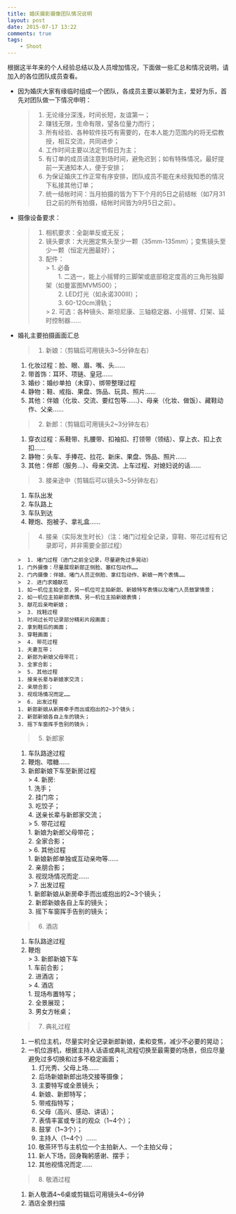 ```yaml
--- 
title: 婚庆摄影摄像团队情况说明
layout: post
date: 2015-07-17 13:22
comments: true
tags: 
    - Shoot
---
```

根据这半年来的个人经验总结以及人员增加情况，下面做一些汇总和情况说明，请加入的各位团队成员查看。

- 因为婚庆大家有缘临时组成一个团队，各成员主要以兼职为主，爱好为乐，首先对团队做一下情况申明：

	 > 1. 无论缘分深浅，时间长短，友谊第一；
	 > 2. 赚钱无限，生命有限，望各位量力而行；
	 > 3. 所有经验、各种软件技巧有需要的，在本人能力范围内的将无偿教授，相互交流，共同进步；
	 > 4. 工作时间主要以法定节假日为主；
	 > 5. 有订单的成员请注意到场时间，避免迟到；如有特殊情况，最好提前一天通知本人，便于安排；
	 > 6. 为保证婚庆工作正常有序安排，团队成员不能在未经我知悉的情况下私接其他订单；
	 > 7. 统一结帐时间：当月拍摄的皆为下下个月的5日之前结帐（如7月31日之前的所有拍摄，结帐时间皆为9月5日之前）。


- 摄像设备要求：

	>  1. 相机要求：全副单反或无反；
	>  2. 镜头要求：大光圈定焦头至少一颗（35mm-135mm）；变焦镜头至少一颗（恒定光圈最好）；
	>  3. 配件：  
	   > 1. 必备  
　　1. 二选一，能上小摇臂的三脚架或底部稳定度高的三角形独脚架（如曼富图MVM500）；  
　　2. LED灯光（如永诺300III）；  
　　3. 60-120cm滑轨；  
       > 2. 可选：各种镜头、斯坦尼康、三轴稳定器、小摇臂、灯架、延时控制器……


- 婚礼主要拍摄画面汇总

	> 1. 新娘：（剪辑后可用镜头3~5分钟左右）  
	1. 化妆过程：脸、眼、眉、嘴、头……  
	2. 带首饰：耳环、项链、皇冠……  
	3. 婚纱：婚纱单拍（未穿）、绑带整理过程  
	4. 静物：鞋、戒指、果盘、饰品、玩具、照片……  
	5. 其他：伴娘（化妆、交流、要红包等……）、母亲（化妆、做饭）、藏鞋动作、父亲……

	> 2. 新郎：（剪辑后可用镜头2~3分钟左右）
	1. 穿衣过程：系鞋带、扎腰带、扣袖扣、打领带（领结）、穿上衣、扣上衣扣……  
	2. 静物：头车、手捧花、拉花、新床、果盘、饰品、照片……  
	3. 其他：伴郎（服务…）、母亲交流、上车过程、对媳妇说的话……  

    > 3. 接亲途中（剪辑后可以镜头3~5分钟左右）
	1. 车队出发  
	2. 车队路上  
	3. 车队到达  
	4. 鞭炮、抱被子、拿礼盒……  

	> 4. 接亲（实际发生时长）（注：堵门过程全记录，穿鞋、带花过程有记录即可，并非需要全部过程）  
	
	  >  1. 堵门过程（进门之前全记录，尽量避免过多晃动）  
      1. 门外摄像：尽量展现新郎正侧脸、塞红包动作……  
      2. 门内摄像：伴娘、堵门人员正侧脸、拿红包动作、新娘一两个表情……  
      >  2. 进门求婚献花  
      1. 如一机位主拍全景，另一机位可主拍新郎、新娘特写表情以及堵门人员鼓掌情景；  
      2. 如一机位主拍新郎表情、另一机位主拍新娘表情；  
      3. 献花后亲吻新娘；  
      >  3. 找鞋过程  
      1. 时间过长可记录部分精彩片段画面；  
      2. 拿到鞋后的画面；  
      3. 穿鞋画面；  
      >  4. 带花过程  
      1. 夫妻互带；  
      2. 新郎为新娘父母带花；  
      3. 全家合影；  
      >  5. 其他过程  
      1. 接亲长辈与新娘家交流；  
      2. 亲朋合影；  
      3. 视现场情况而定……  
      >  6. 出发过程  
      1. 新郎新娘从新房牵手而出或抱出的2~3个镜头；   
      2. 新郎新娘各自上车的镜头；  
      3. 摇下车窗挥手告别的镜头；   

    > 5. 新郎家  
    1. 车队路途过程  
    2. 鞭炮、喂糖……  
    3. 新郎新娘下车至新房过程  
      >  4. 新房:  
      1. 洗手；  
      2. 挂门帘；  
      3. 吃饺子；  
      4. 送亲长辈与新郎家交流；    
      >  5. 带花过程  
      1. 新娘为新郎父母带花；  
      2. 全家合影；  
      >  6. 其他过程  
      1. 新娘新郎单独或互动亲吻等……    
      2. 亲朋合影；  
      3. 视现场情况而定……  
      >  7. 出发过程  
      1. 新郎新娘从新房牵手而出或抱出的2~3个镜头；  
      2. 新郎新娘各自上车的镜头；   
      3. 摇下车窗挥手告别的镜头；  

    > 6. 酒店
    1. 车队路途过程  
    2. 鞭炮  
      >  3. 新郎新娘下车  
      1. 车前合影；   
      2. 进酒店；  
      >  4. 酒店  
      1. 现场布置特写；  
      2. 全景展现；  
      3. 男女方帐桌；  

    > 7. 典礼过程
	1. 一机位主机，尽量实时全记录新郎新娘，柔和变焦，减少不必要的晃动；  
	2. 一机位游机，根据主持人话语或典礼流程切换至最需要的场景，但应尽量避免过多切换和过多不稳定画面；  
		1. 灯光秀、父母上场……  
		2. 后场新娘新郎出场交接等摄像；  
		3. 主要特写或全景镜头；  
         1. 新娘、新郎特写；  
		 2. 带戒指特写；  
		 3. 父母（高兴、感动、讲话）；  
		 4. 表情丰富或专注的观众（1~4个）；  
		 5. 鼓掌（1~3个）；  
		 6. 主持人（1~4个）……  
		 7. 敬茶环节与主机位一个主拍新人、一个主拍父母；  
		 8. 新人下场，回身鞠躬感谢、摆手；  
    	4. 其他视情况而定……  

    >  8. 敬酒过程
    1. 新人敬酒4~6桌或剪辑后可用镜头4~6分钟  
    2. 酒店全景扫描  

